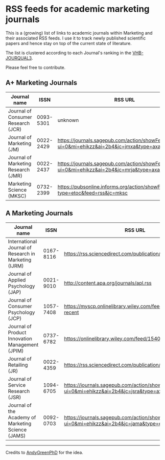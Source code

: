 # RSS feeds for academic marketing journals
This is a (growing) list of links to academic journals within Marketing and their associated RSS feeds. I use it to track newly published scientific papers and hence stay on top of the current state of literature.

The list is clustered according to each Journal's ranking in the [VHB-JOURQUAL3](https://vhbonline.org/en/vhb4you/vhb-jourqual/vhb-jourqual-3/complete-list "VHB-JOURQUAL3").

Please feel free to contribute.


## A+ Marketing Journals

Journal name | ISSN | RSS URL
------------ | ---- | -------
Journal of Consumer Research (JCR) | 0093-5301 | unknown
Journal of Marketing (JM) | 0022-2429 | https://journals.sagepub.com/action/showFeed?ui=0&mi=ehikzz&ai=2b4&jc=jmxa&type=axatoc&feed=rss
Journal of Marketing Research (JMR) | 0022-2437 | https://journals.sagepub.com/action/showFeed?ui=0&mi=ehikzz&ai=2b4&jc=mrja&type=axatoc&feed=rss
Marketing Science (MKSC) | 0732-2399 | https://pubsonline.informs.org/action/showFeed?type=etoc&feed=rss&jc=mksc

## A Marketing Journals
Journal name | ISSN | RSS URL
------------ | ---- | -------
International Journal of Research in Marketing (IJRM) | 0167-8116 | https://rss.sciencedirect.com/publication/science/01678116
Journal of Applied Psychology (JAP) | 0021-9010 | http://content.apa.org/journals/apl.rss
Journal of Consumer Psychology (JCP) | 1057-7408 | https://myscp.onlinelibrary.wiley.com/feed/15327663/most-recent
Journal of Product Innovation Management (JPIM) | 0737-6782 | https://onlinelibrary.wiley.com/feed/15405885/most-recent
Journal of Retailing (JR) | 0022-4359 | https://rss.sciencedirect.com/publication/science/00224359
Journal of Service Research (JSR) | 1094-6705 | https://journals.sagepub.com/action/showFeed?ui=0&mi=ehikzz&ai=2b4&jc=jsra&type=axatoc&feed=rss
Journal of the Academy of Marketing Science (JAMS) | 0092-0703 | https://journals.sagepub.com/action/showFeed?ui=0&mi=ehikzz&ai=2b4&jc=jama&type=etoc&feed=rss


---
Credits to [AndyGreenPhD](https://github.com/AndyGreenPhD/journal-rss-feeds "AndyGreenPhD on GitHub") for the idea.
